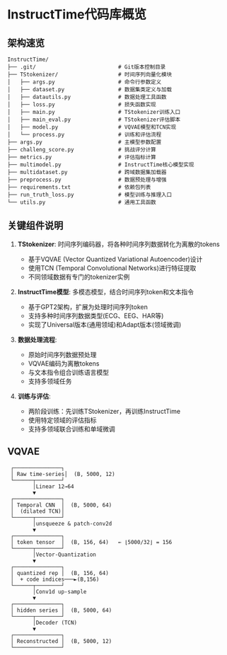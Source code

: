 # InstructTime代码库概览

## 架构速览

```
InstructTime/
├── .git/                          # Git版本控制目录
├── TStokenizer/                   # 时间序列向量化模块
│   ├── args.py                    # 命令行参数定义
│   ├── dataset.py                 # 数据集类定义与加载
│   ├── datautils.py               # 数据处理工具函数
│   ├── loss.py                    # 损失函数实现
│   ├── main.py                    # TStokenizer训练入口
│   ├── main_eval.py               # TStokenizer评估脚本
│   ├── model.py                   # VQVAE模型和TCN实现
│   └── process.py                 # 训练和评估流程
├── args.py                        # 主模型参数配置
├── challeng_score.py              # 挑战评分计算
├── metrics.py                     # 评估指标计算
├── multimodel.py                  # InstructTime核心模型实现
├── multidataset.py                # 跨域数据集加载器
├── preprocess.py                  # 数据预处理与增强
├── requirements.txt               # 依赖包列表
├── run_truth_loss.py              # 模型训练与推理入口
└── utils.py                       # 通用工具函数
```

## 关键组件说明

1. **TStokenizer**: 时间序列编码器，将各种时间序列数据转化为离散的tokens
   - 基于VQVAE (Vector Quantized Variational Autoencoder)设计
   - 使用TCN (Temporal Convolutional Networks)进行特征提取
   - 不同领域数据有专门的tokenizer实例

2. **InstructTime模型**: 多模态模型，结合时间序列token和文本指令
   - 基于GPT2架构，扩展为处理时间序列token
   - 支持多种时间序列数据类型(ECG、EEG、HAR等)
   - 实现了Universal版本(通用领域)和Adapt版本(领域微调)

3. **数据处理流程**:
   - 原始时间序列数据预处理
   - VQVAE编码为离散tokens
   - 与文本指令组合训练语言模型
   - 支持多领域任务

4. **训练与评估**:
   - 两阶段训练：先训练TStokenizer，再训练InstructTime
   - 使用特定领域的评估指标
   - 支持多领域联合训练和单域微调 



## VQVAE

```
 ┌───────────────┐
 │ Raw time-series│  (B, 5000, 12)
 └──────┬────────┘
        │Linear 12→64
        ▼
 ┌───────────────┐
 │ Temporal CNN  │  (B, 5000, 64)
 │  (dilated TCN)│
 └──────┬────────┘
        │unsqueeze & patch-conv2d
        ▼
 ┌───────────────┐
 │ token tensor  │  (B, 156, 64)   ← ⌊5000/32⌋ = 156
 └──────┬────────┘
        │Vector-Quantization
        ▼
 ┌───────────────┐
 │ quantized rep │  (B, 156, 64)
 │  + code indices───►(B,156)
 └──────┬────────┘
        │Conv1d up-sample
        ▼
 ┌───────────────┐
 │ hidden series │  (B, 5000, 64)
 └──────┬────────┘
        │Decoder (TCN)
        ▼
 ┌───────────────┐
 │ Reconstructed │  (B, 5000, 12)
 └───────────────┘

```





